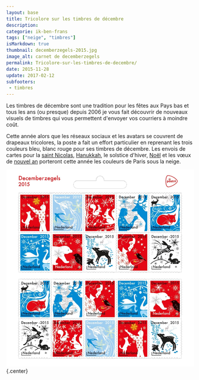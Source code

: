 ```yaml
---
layout: base
title: Tricolore sur les timbres de décembre
description: 
categorie: ik-ben-frans
tags: ["neige", "timbres"]
isMarkdown: true
thumbnail: decemberzegels-2015.jpg
image_alt: carnet de decemberzegels
permalink: Tricolore-sur-les-timbres-de-decembre/
date: 2015-11-28
update: 2017-02-12
subfooters:
 - timbres
---
```


Les timbres de décembre sont une tradition pour les fêtes aux Pays bas et tous les ans (ou presque) depuis 2006 je vous fait découvrir de nouveaux visuels de timbres qui vous permettent d'envoyer vos courriers à moindre coût.

Cette année alors que les réseaux sociaux et les avatars se couvrent de drapeaux tricolores, la poste a fait un effort particulier en reprenant les trois couleurs bleu, blanc rouge pour ses timbres de décembre. Les envois de cartes pour la [saint Nicolas](/?q=sinterklaas), [Hanukkah](/nouveau-mot-chanoeka), le solstice d'hiver, [Noël](/?q=noël) et les vœux de [nouvel an](/un-plongeon-le-nouvel-an) porteront cette année les couleurs de Paris sous la neige.

![decemberzegels 2015](decemberzegels-2015.jpg){.center}

